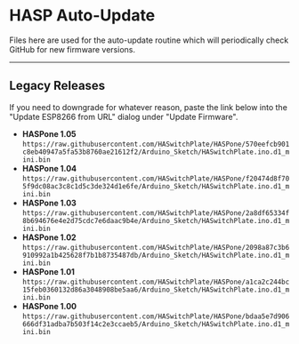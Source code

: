 # HASP Auto-Update

Files here are used for the auto-update routine which will periodically check GitHub for new firmware versions.  

---

## Legacy Releases

If you need to downgrade for whatever reason, paste the link below into the "Update ESP8266 from URL" dialog under "Update Firmware".

* **HASPone 1.05** `https://raw.githubusercontent.com/HASwitchPlate/HASPone/570eefcb901c8eb40947a5fa53b8760ae21612f2/Arduino_Sketch/HASwitchPlate.ino.d1_mini.bin`
* **HASPone 1.04** `https://raw.githubusercontent.com/HASwitchPlate/HASPone/f20474d8f705f9dc08ac3c8c1d5c3de324d1e6fe/Arduino_Sketch/HASwitchPlate.ino.d1_mini.bin`
* **HASPone 1.03** `https://raw.githubusercontent.com/HASwitchPlate/HASPone/2a8df65334f8b694676e4e2d75cdc7e6daac9b4e/Arduino_Sketch/HASwitchPlate.ino.d1_mini.bin`
* **HASPone 1.02** `https://raw.githubusercontent.com/HASwitchPlate/HASPone/2098a87c3b6910992a1b425628f7b1b8735487db/Arduino_Sketch/HASwitchPlate.ino.d1_mini.bin`
* **HASPone 1.01** `https://raw.githubusercontent.com/HASwitchPlate/HASPone/a1ca2c244bc15feb0360132d86a3048908be5aa6/Arduino_Sketch/HASwitchPlate.ino.d1_mini.bin`
* **HASPone 1.00** `https://raw.githubusercontent.com/HASwitchPlate/HASPone/bdaa5e7d906666df31adba7b503f14c2e3ccaeb5/Arduino_Sketch/HASwitchPlate.ino.d1_mini.bin`